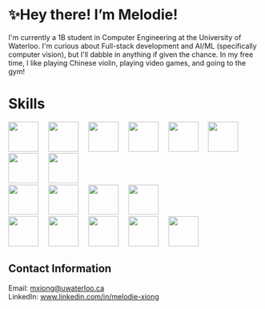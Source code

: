 # ✨Hey there! I’m Melodie!

I'm currently a 1B student in Computer Engineering at the University of Waterloo. I'm curious about Full-stack development and AI/ML (specifically computer vision), 
but I'll dabble in anything if given the chance. In my free time, I like playing Chinese violin, playing video games, and going to the gym!

# Skills
<div align="left">
  <img src="https://cdn.jsdelivr.net/gh/devicons/devicon/icons/javascript/javascript-original.svg" height="60"/>
  <img width="12" />
  <img src="https://cdn.jsdelivr.net/gh/devicons/devicon/icons/cplusplus/cplusplus-original.svg" height="60"/>
  <img width="12" />
  <img src="https://cdn.jsdelivr.net/gh/devicons/devicon@latest/icons/typescript/typescript-original.svg" height="60"/>
  <img width="12" />
  <img src="https://cdn.jsdelivr.net/gh/devicons/devicon@latest/icons/html5/html5-original.svg" height="60"/>
  <img width="12" />
  <img src="https://cdn.jsdelivr.net/gh/devicons/devicon@latest/icons/css3/css3-original.svg" height="60"/>
  <img width="12" />
  <img src="https://cdn.jsdelivr.net/gh/devicons/devicon@latest/icons/java/java-original.svg" height="60"/>
  <img width="12" />
  <img src="https://cdn.jsdelivr.net/gh/devicons/devicon@latest/icons/mysql/mysql-original-wordmark.svg" height="60"/>
  <img width="12" />
  <img src="https://cdn.jsdelivr.net/gh/devicons/devicon@latest/icons/python/python-original.svg" height="60"/>
  <img width="12" />
</div>
<div>
  <img src="https://cdn.jsdelivr.net/gh/devicons/devicon@latest/icons/vscode/vscode-original.svg" height="60"/>
  <img width="12" />
  <img src="https://cdn.jsdelivr.net/gh/devicons/devicon@latest/icons/visualstudio/visualstudio-original.svg" height="60"/>
  <img width="12" />
  <img src="https://cdn.jsdelivr.net/gh/devicons/devicon@latest/icons/eclipse/eclipse-original.svg" height="60"/>
  <img width="12" />
  <img src="https://cdn.jsdelivr.net/gh/devicons/devicon@latest/icons/pycharm/pycharm-original.svg" height="60"/>
  <img width="12" />
</div>
<div>
  <img src="https://cdn.jsdelivr.net/gh/devicons/devicon/icons/nodejs/nodejs-original.svg" height="60"/>
  <img width="12" />
  <img src="https://cdn.jsdelivr.net/gh/devicons/devicon@latest/icons/react/react-original.svg" height="60"/>
  <img width="12" />
  <img src="https://cdn.jsdelivr.net/gh/devicons/devicon@latest/icons/electron/electron-original.svg" height="60"/>
  <img width="12" />
  <img src="https://cdn.jsdelivr.net/gh/devicons/devicon@latest/icons/git/git-original.svg" height="60"/>
  <img width="12" />
  <img src="https://cdn.jsdelivr.net/gh/devicons/devicon@latest/icons/nodemon/nodemon-original.svg" height="60"/>
  <img width="12" />
</div>

## Contact Information
Email: mxiong@uwaterloo.ca <br/>
LinkedIn: www.linkedin.com/in/melodie-xiong

<!---
MelbearX123/MelbearX123 is a ✨ special ✨ repository because its `README.md` (this file) appears on your GitHub profile.
You can click the Preview link to take a look at your changes.
--->
